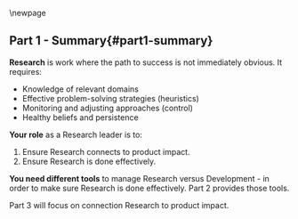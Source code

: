 \newpage
## Part 1 - Summary{#part1-summary}

**Research** is work where the path to success is not immediately obvious. It requires:
- Knowledge of relevant domains
- Effective problem-solving strategies (heuristics)  
- Monitoring and adjusting approaches (control)
- Healthy beliefs and persistence

**Your role** as a Research leader is to:
1. Ensure Research connects to product impact.
2. Ensure Research is done effectively.

**You need different tools** to manage Research versus Development - in order to make sure Research is done effectively. Part 2 provides those tools.

Part 3 will focus on connection Research to product impact.
